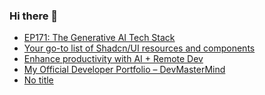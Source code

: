 ### Hi there 👋

<!-- daily.dev BOOKMARKS:START -->
- [EP171: The Generative AI Tech Stack](https://app.daily.dev/posts/kH6aEzhJc?utm_source=rss&utm_medium=bookmarks&utm_campaign=PnGboN99PhXCxFrWGGg2C)
- [Your go-to list of Shadcn/UI resources and components](https://app.daily.dev/posts/v6Wv2Jywm?utm_source=rss&utm_medium=bookmarks&utm_campaign=PnGboN99PhXCxFrWGGg2C)
- [Enhance productivity with AI + Remote Dev](https://app.daily.dev/posts/ynVu0rKQ1?utm_source=rss&utm_medium=bookmarks&utm_campaign=PnGboN99PhXCxFrWGGg2C)
- [My Official Developer Portfolio – DevMasterMind](https://app.daily.dev/posts/AC3pYFjwm?utm_source=rss&utm_medium=bookmarks&utm_campaign=PnGboN99PhXCxFrWGGg2C)
- [No title](https://app.daily.dev/posts/entYqIP2c?utm_source=rss&utm_medium=bookmarks&utm_campaign=PnGboN99PhXCxFrWGGg2C)
<!-- daily.dev BOOKMARKS:END -->

<!--
**dinesh4monto/dinesh4monto** is a ✨ _special_ ✨ repository because its `README.md` (this file) appears on your GitHub profile.

Here are some ideas to get you started:

- 🔭 I’m currently working on ...
- 🌱 I’m currently learning ...
- 👯 I’m looking to collaborate on ...
- 🤔 I’m looking for help with ...
- 💬 Ask me about ...
- 📫 How to reach me: ...
- 😄 Pronouns: ...
- ⚡ Fun fact: ...
-->
